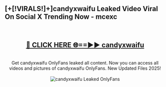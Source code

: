 <h2>[+[!VIRALS!]+]candyxwaifu Leaked Video Viral On Social X Trending Now - mcexc</h2>
<br>
<div align="center">
<h2><a href="https://libra.edu.pl?candyxwaifu" rel="nofollow">🔴 CLICK HERE 🌐==►► candyxwaifu</a></h2>
<br>
Get candyxwaifu OnlyFans leaked all content. Now you can access all videos and pictures of candyxwaifu OnlyFans. New Updated Files 2025!
<br>
<br>
<a href="https://libra.edu.pl?candyxwaifu" rel="nofollow" data-target="animated-image.originalLink"><img src="https://i.ibb.co.com/WyWwxjT/player-gif2.gif" alt="candyxwaifu Leaked OnlyFans" style="max-width: 100%; display: inline-block;" data-target="animated-image.originalImage"></a>
</div>
<br>
